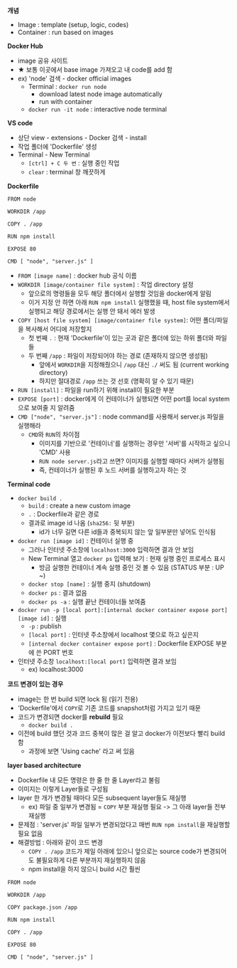 <b>개념</b>
- Image : template (setup, logic, codes)
- Container : run based on images

<b>Docker Hub</b>
- image 공유 사이트
- ★ 보통 이곳에서 base image 가져오고 내 code를 add 함
- ex) 'node' 검색 - docker official images
  - Terminal : `docker run node`
    - download latest node image automatically
    - run with container
  - `docker run -it node` : interactive node terminal

<b>VS code</b>
- 상단 view - extensions - Docker 검색 - install
- 작업 폴더에 'Dockerfile' 생성
- Terminal - New Terminal
  - `[ctrl] + C 두 번` : 실행 중인 작업 
  - `clear` : terminal 창 깨끗하게

<b>Dockerfile</b>

```
FROM node

WORKDIR /app

COPY . /app

RUN npm install

EXPOSE 80

CMD [ "node", "server.js" ]
```

- `FROM [image name]` : docker hub 공식 이름
- `WORKDIR [image/container file system]` : 작업 directory 설정
  - 앞으로의 명령들을 모두 해당 폴더에서 실행할 것임을 docker에게 알림
  - 이거 지정 안 하면 아래 `RUN npm install` 실행했을 때, host file system에서 실행되고 해당 경로에서는 실행 안 돼서 에러 발생
- `COPY [host file system] [image/container file system]`: 어떤 폴더/파일을 복사해서 어디에 저장할지
  - 첫 번째 `.` : 현재 'Dockerfile'이 있는 곳과 같은 폴더에 있는 하위 폴더와 파일들
  - 두 번째 `/app` : 파일이 저장되어야 하는 경로 (존재하지 않으면 생성됨)
    - 앞에서 `WORKDIR`을 지정해줬으니 `/app` 대신 `./` 써도 됨 (current working directory)
    - 하지만 절대경로 `/app` 쓰는 것 선호 (명확히 알 수 있기 때문)
- `RUN [install]` : 파일을 run하기 위해 install이 필요한 부분
- `EXPOSE [port]` : docker에게 이 컨테이너가 실행되면 어떤 port를 local system으로 보여줄 지 알려줌
- `CMD ["node", "server.js"]` : node command를 사용해서 server.js 파일을 실행해라
  - `CMD`와 `RUN`의 차이점
    - 이미지를 기반으로 '컨테이너'를 실행하는 경우만 '서버'를 시작하고 싶으니 'CMD' 사용
    - `RUN node server.js`라고 쓰면? 이미지를 실행할 때마다 서버가 실행됨
    - 즉, 컨테이너가 실행된 후 노드 서버를 실행하고자 하는 것

<b>Terminal code</b>
- `docker build .`
  - `build` : create a new custom image
  - `.` : Dockerfile과 같은 경로
  - 결과로 image id 나옴 (`sha256:` 뒷 부분)
    - id가 너무 길면 다른 id들과 중복되지 않는 앞 일부분만 넣어도 인식됨
- `docker run [image id]` : 컨테이너 실행 중
  - 그러나 인터넷 주소창에 `localhost:3000` 입력하면 결과 안 보임
  - New Terminal 열고 `docker ps` 입력해 보기 : 현재 실행 중인 프로세스 표시
    - 방금 실행한 컨테이너 계속 실행 중인 것 볼 수 있음 (STATUS 부분 : UP ~)
  - `docker stop [name]` : 실행 중지 (shutdown)
  - `docker ps` : 결과 없음
  - `docker ps -a` : 실행 끝난 컨테이너들 보여줌
- `docker run -p [local port]:[internal docker container expose port] [image id]` : 실행
  - `-p` : publish
  - `[local port]` : 인터넷 주소창에서 localhost 몇으로 하고 싶은지
  - `[internal docker container expose port]` : Dockerfile EXPOSE 부분에 쓴 PORT 번호
- 인터넷 주소창 `localhost:[local port]` 입력하면 결과 보임 
  - ex) localhost:3000

<b>코드 변경이 있는 경우</b>
- image는 한 번 build 되면 lock 됨 (읽기 전용)
- 'Dockerfile'에서 `COPY`로 기존 코드를 snapshot처럼 가지고 있기 때문
- 코드가 변경되면 docker를 **rebuild** 필요
  - `docker build .`
- 이전에 build 했던 것과 코드 중복이 많은 걸 알고 docker가 이전보다 빨리 build 함
  - 과정에 보면 'Using cache' 라고 써 있음

<b>layer based architecture</b>
- Dockerfile 내 모든 명령은 한 줄 한 줄 Layer라고 불림
- 이미지는 이렇게 Layer들로 구성됨
- layer 한 개가 변경될 때마다 모든 subsequent layer들도 재실행
  - ex) 파일 중 일부가 변경됨 = `COPY` 부분 재실행 필요 -> 그 아래 layer들 전부 재실행
- 문제점 : 'server.js' 파일 일부가 변경되었다고 매번 `RUN npm install`을 재실행할 필요 없음
- 해결방법 : 아래와 같이 코드 변경
  - `COPY . /app` 코드가 제일 아래에 있으니 앞으로는 source code가 변경되어도 불필요하게 다른 부분까지 재실행하지 않음
  - npm install을 하지 않으니 build 시간 훨씬 

```
FROM node

WORKDIR /app

COPY package.json /app

RUN npm install

COPY . /app

EXPOSE 80

CMD [ "node", "server.js" ]
```


